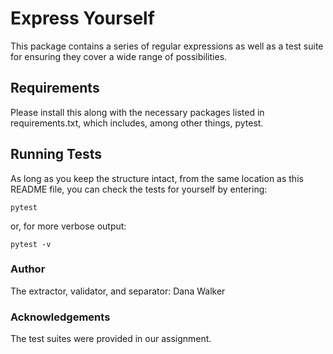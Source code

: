 # Express Yourself

This package contains a series of regular expressions as well as a test suite for ensuring they cover a wide range of possibilities.

## Requirements

Please install this along with the necessary packages listed in requirements.txt, which includes, among other things, pytest.

## Running Tests

As long as you keep the structure intact, from the same location as this README file, you can check the tests for yourself by entering:
```
pytest
```
or, for more verbose output:
```
pytest -v
```
### Author

The extractor, validator, and separator:
Dana Walker

### Acknowledgements

The test suites were provided in our assignment.
